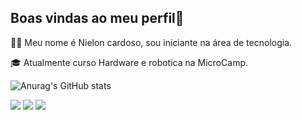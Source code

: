 ## Boas vindas ao meu perfil💫

👩‍💻 Meu nome é Nielon cardoso, sou iniciante na área de tecnologia.

🎓 Atualmente curso Hardware e robotica na MicroCamp.


![Anurag's GitHub stats](https://github-readme-stats.vercel.app/api?username=nieloncardoso&show_icons=true&theme=transparent)


<div> 

<a href="https://discord.gg/nieloncardoso" target="_blank"><img src="https://img.shields.io/badge/Discord-7289DA?style=for-the-badge&logo=discord&logoColor=white" target="_blank"></a> 
  <a href = "nielon.reis@youxlab.com.br"><img src="https://img.shields.io/badge/-Gmail-%23333?style=for-the-badge&logo=gmail&logoColor=white" target="_blank"></a>
  <a href="cardosonielon@gmail.com" target="_blank"><img src="https://img.shields.io/badge/-LinkedIn-%230077B5?style=for-the-badge&logo=linkedin&logoColor=white" target="_blank"></a> 
  
</div>
